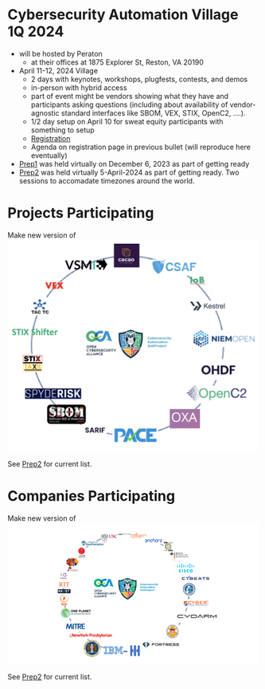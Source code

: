 # Cybersecurity Automation Village 1Q 2024

* will be hosted by Peraton
   - at their offices at 1875 Explorer St, Reston, VA 20190
* April 11-12, 2024 Village 
  - 2 days with keynotes, workshops, plugfests, contests, and demos
  - in-person with hybrid access
  - part of event might be vendors showing what they have and participants asking questions (including about availability of vendor-agnostic standard interfaces like SBOM, VEX, STIX, OpenC2, ....).
  - 1/2 day setup on April 10 for sweat equity participants with something to setup
  - [Registration](https://www.eventbrite.com/e/cybersecurity-automation-village-registration-796037719247)
  - Agenda on registration page in previous bullet (will reproduce here eventually)
* [Prep1](Prep1/README.md) was held virtually on December 6, 2023 as part of getting ready
* [Prep2](Prep2/README.md) was held virtually 5-April-2024 as part of getting ready. Two sessions to accomadate timezones around the world.

# Projects Participating
Make new version of 
![projects](../../Images/CASP_technologies.png)

See [Prep2](./Prep2/README.md#1-finalize-projects-participating) for current list.

# Companies Participating
Make new version of 
![orgs](../../Images/CASP_orgs2.png)

See [Prep2](./Prep2/README.md#finalize-orgs-participating) for current list.
